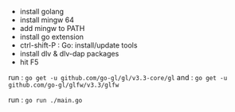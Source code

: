 - install golang
- install mingw 64
- add mingw to PATH
- install go extension
- ctrl-shift-P : Go: install/update tools
- install dlv & dlv-dap packages
- hit F5

run : ```go get -u github.com/go-gl/gl/v3.3-core/gl```
and : ```go get -u github.com/go-gl/glfw/v3.3/glfw```

run : ```go run ./main.go```